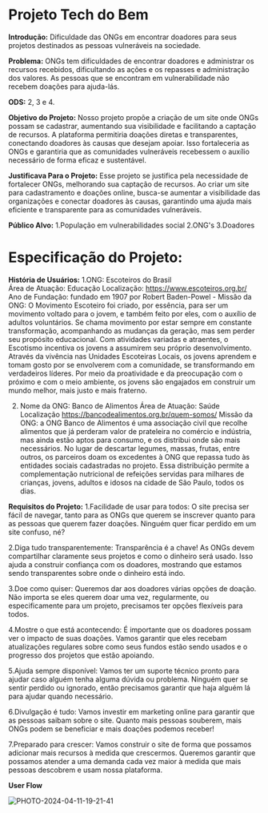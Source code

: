 # Projeto Tech do Bem

**Introdução:**
Dificuldade das ONGs em encontrar doadores para seus projetos destinados as pessoas vulneráveis na sociedade.

**Problema:**
ONGs tem dificuldades de encontrar doadores e administrar os recursos recebidos, dificultando as ações e os repasses e administração dos valores. As pessoas que se encontram em vulnerabilidade não recebem doações para ajuda-lás.

**ODS:**
2, 3 e 4.

**Objetivo do Projeto:**
Nosso projeto propõe a criação de um site onde ONGs possam se cadastrar, aumentando sua visibilidade e facilitando a captação de recursos. A plataforma permitiria doações diretas e transparentes, conectando doadores às causas que desejam apoiar. Isso fortaleceria as ONGs e garantiria que as comunidades vulneráveis recebessem o auxílio necessário de forma eficaz e sustentável.

**Justificava Para o Projeto:**
Esse projeto se justifica pela necessidade de fortalecer ONGs, melhorando sua captação de recursos. Ao criar um site para cadastramento e doações online, busca-se aumentar a visibilidade das organizações e conectar doadores às causas, garantindo uma ajuda mais eficiente e transparente para as comunidades vulneráveis.

**Público Alvo:**
1.População em vulnerabilidades social
2.ONG's
3.Doadores

# Especificação do Projeto:

**História de Usuários:**
1.ONG: Escoteiros do Brasil  
Área de Atuação: Educação 
Localização: https://www.escoteiros.org.br/ 
Ano de Fundação: fundado em 1907 por Robert Baden-Powel - Missão da ONG: O Movimento Escoteiro foi criado, por essência, para ser um movimento voltado para o jovem, e também feito por eles, com o auxílio de adultos 
voluntários. Se chama movimento por estar sempre em constante transformação, 
acompanhando as mudanças da geração, mas sem perder seu propósito educacional. 
Com atividades variadas e atraentes, o Escotismo incentiva os jovens a assumirem seu 
próprio desenvolvimento. Através da vivência nas Unidades Escoteiras Locais, os 
jovens aprendem e tomam gosto por se envolverem com a comunidade, se 
transformando em verdadeiros líderes. Por meio da proatividade e da preocupação com 
o próximo e com o meio ambiente, os jovens são engajados em construir um mundo 
melhor, mais justo e mais fraterno. 

2.  Nome da ONG: Banco de Alimentos
Área de Atuação: Saúde
Localização https://bancodealimentos.org.br/quem-somos/
Missão da ONG: a ONG Banco de Alimentos é uma associação civil que recolhe 
alimentos que já perderam valor de prateleira no comércio e indústria, mas ainda estão 
aptos para consumo, e os distribui onde são mais necessários. No lugar de descartar 
legumes, massas, frutas, entre outros, os parceiros doam os excedentes à ONG que 
repassa tudo às entidades sociais cadastradas no projeto. Essa distribuição permite a 
complementação nutricional de refeições servidas para milhares de crianças, jovens, 
adultos e idosos na cidade de São Paulo, todos os dias.

**Requisitos do Projeto:**
1.Facilidade de usar para todos: O site precisa ser fácil de navegar, tanto para as ONGs que querem se inscrever quanto para as pessoas que querem fazer doações. Ninguém quer ficar perdido em um site confuso, né?

2.Diga tudo transparentemente: Transparência é a chave! As ONGs devem compartilhar claramente seus projetos e como o dinheiro será usado. Isso ajuda a construir confiança com os doadores, mostrando que estamos sendo transparentes sobre onde o dinheiro está indo.

3.Doe como quiser: Queremos dar aos doadores várias opções de doação. Não importa se eles querem doar uma vez, regularmente, ou especificamente para um projeto, precisamos ter opções flexíveis para todos.

4.Mostre o que está acontecendo: É importante que os doadores possam ver o impacto de suas doações. Vamos garantir que eles recebam atualizações regulares sobre como seus fundos estão sendo usados e o progresso dos projetos que estão apoiando.

5.Ajuda sempre disponível: Vamos ter um suporte técnico pronto para ajudar caso alguém tenha alguma dúvida ou problema. Ninguém quer se sentir perdido ou ignorado, então precisamos garantir que haja alguém lá para ajudar quando necessário.

6.Divulgação é tudo: Vamos investir em marketing online para garantir que as pessoas saibam sobre o site. Quanto mais pessoas souberem, mais ONGs podem se beneficiar e mais doações podemos receber!

7.Preparado para crescer: Vamos construir o site de forma que possamos adicionar mais recursos à medida que crescermos. Queremos garantir que possamos atender a uma demanda cada vez maior à medida que mais pessoas descobrem e usam nossa plataforma.

**User Flow**



![PHOTO-2024-04-11-19-21-41](https://github.com/Matheus0905/projeto-tiaw-202401/assets/164427658/961db06c-6ea7-460b-a655-de29cd946aee)
